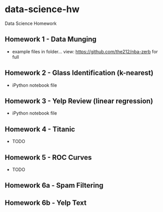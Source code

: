 # data-science-hw
Data Science Homework

## Homework 1 - Data Munging
* example files in folder... view: https://github.com/the212/nba-zerb for full 

## Homework 2 - Glass Identification (k-nearest)
* iPython notebook file

## Homework 3 - Yelp Review (linear regression)
* iPython notebook file

## Homework 4 - Titanic
* TODO

## Homework 5 - ROC Curves
* TODO

## Homework 6a - Spam Filtering

## Homework 6b - Yelp Text
